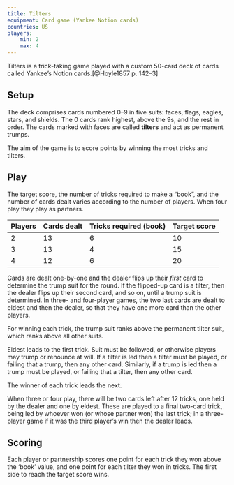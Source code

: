 ```yaml
---
title: Tilters
equipment: Card game (Yankee Notion cards)
countries: US
players:
    min: 2
    max: 4
---
```


Tilters is a trick-taking game played with a custom 50-card deck of cards called
Yankee’s Notion cards.[@Hoyle1857 p. 142–3]

## Setup

The deck comprises cards numbered <Cards>0–9</Cards> in five suits: faces, flags,
eagles, stars, and shields. The <Cards>0</Cards> cards rank highest, above the
<Cards>9</Cards>s, and the rest in order. The cards marked with faces are called
**tilters** and act as permanent trumps.

The aim of the game is to score points by winning the most tricks and tilters.

## Play

The target score, the number of tricks required to make a “book”, and the number
of cards dealt varies according to the number of players. When four play they play as partners.

<table>
<thead>
<tr>
<th>
Players
</th>
<th>
Cards dealt
</th>
<th>
Tricks required (book)
</th>
<th>
Target score
</th>
</tr>
</thead>
<tbody class="numeric">
<tr>
<td>
2
</td>
<td>
13
</td>
<td>
6
</td>
<td>
10
</td>
</tr>
<tr>
<td>
3
</td>
<td>
13
</td>
<td>
4
</td>
<td>
15
</td>
</tr>
<tr>
<td>
4
</td>
<td>
12
</td>
<td>
6
</td>
<td>
20
</td>
</tr>
</tbody>
</table>

Cards are dealt one-by-one and the dealer flips up their *first* card to
determine the trump suit for the round. If the flipped-up card is a tilter, then
the dealer flips up their second card, and so on, until a trump suit is
determined. In three- and four-player games, the two last cards are dealt to
eldest and then the dealer, so that they have one more card than the other
players.

For winning each trick, the trump suit ranks above the permanent tilter suit,
which ranks above all other suits. 

Eldest leads to the first trick. Suit must be followed, or otherwise players may
trump or renounce at will. If a tilter is led then a tilter must be played, or
failing that a trump, then any other card. Similarly, if a trump is led then a
trump must be played, or failing that a tilter, then any other card.

The winner of each trick leads the next.

When three or four play, there will be two cards left after 12 tricks, one held by
the dealer and one by eldest. These are played to a final two-card trick, being
led by whoever won (or whose partner won) the last trick; in a three-player
game if it was the third player’s win then the dealer leads.

## Scoring

Each player or partnership scores one point for each trick they won above the
‘book’ value, and one point for each tilter they won in tricks. The first side
to reach the target score wins.
